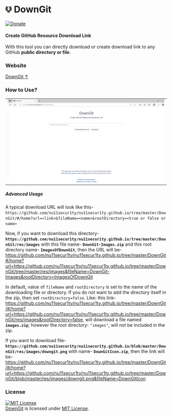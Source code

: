 <h1> <img src="https://raw.githubusercontent.com/nu11secur1ty/nu11secur1ty.github.io/refs/heads/master/DownGit/res/images/downgit.png" width="20" height=auto /> DownGit </h1>

[![Donate](https://img.shields.io/badge/Donate-PayPal-green.svg)](https://www.paypal.com/donate/?business=5KR6BA9MYTM62&no_recurring=0&currency_code=USD)

#### Create GitHub Resource Download Link

With this tool you can directly download or create download link to any GitHub **public directory or file**.

### Website

[DownGit ↑](https://nu11secur1ty.github.io/DownGit/#/home)

### How to Use?

<table><tr><td> <img src="https://raw.githubusercontent.com/nu11secur1ty/nu11secur1ty.github.io/refs/heads/master/DownGit/docs/Screenshot%202025-05-08%20103106.png" /> </td></tr></table>

##### Advanced Usage

A typical download URL will look like this- `https://github.com/nu11secur1ty/nu11secur1ty.github.io/tree/master/DownGit/#/home?url=<link>&fileName=<name>&rootDirectory=<true or false or name>`

Now, if you want to download this directory- **`https://github.com/nu11secur1ty/nu11secur1ty.github.io/tree/master/DownGit/res/images`** with this file name- **`DownGit-Images.zip`** and this root directory name- **`ImagesOfDownGit`**, then the URL will be- https://github.com/nu11secur1ty/nu11secur1ty.github.io/tree/master/DownGit#/home?url=https://github.com/nu11secur1ty/nu11secur1ty.github.io/tree/master/DownGit/tree/master/res/images&fileName=DownGit-Images&rootDirectory=ImagesOfDownGit

In default, value of `fileName` and `rootDirectory` is set to the name of the downloading file or directory. If you do not want to add the directory itself in the zip, then set `rootDirectory=false`. Like: this link- https://github.com/nu11secur1ty/nu11secur1ty.github.io/tree/master/DownGit/#/home?url=https://github.com/nu11secur1ty/nu11secur1ty.github.io/tree/master/DownGit/res/images&rootDirectory=false, will download a file named **`images.zip`**; however the root directory- `"images"`, will not be included in the zip.

If you want to download file- **`https://github.com/nu11secur1ty/nu11secur1ty.github.io/blob/master/DownGit/res/images/downgit.png`** with name- **`DownGitIcon.zip`**, then the link will be- https://github.com/nu11secur1ty/nu11secur1ty.github.io/tree/master/DownGit/#/home?url=https://github.com/nu11secur1ty/nu11secur1ty.github.io/tree/master/DownGit/blob/master/res/images/downgit.png&fileName=DownGitIcon

### License
<a rel="license" href="https://opensource.org/licenses/MIT"><img alt="MIT License" src="https://cloud.githubusercontent.com/assets/5456665/18950087/fbe0681a-865f-11e6-9552-e59d038d5913.png" width="60em" height=auto/></a><br/><a href="https://github.com/nu11secur1ty/nu11secur1ty.github.io/tree/master/DownGit">DownGit</a> is licensed under <a rel="license" href="https://opensource.org/licenses/MIT">MIT License</a>.

